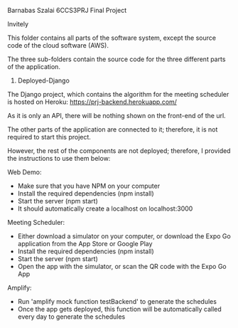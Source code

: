 Barnabas Szalai 6CCS3PRJ Final Project

Invitely

This folder contains all parts of the software system, except the source code of the cloud software (AWS).

The three sub-folders contain the source code for the three different parts of the application.

1. Deployed-Django

The Django project, which contains the algorithm for the meeting scheduler is hosted on Heroku:
https://prj-backend.herokuapp.com/

As it is only an API, there will be nothing shown on the front-end of the url.

The other parts of the application are connected to it; therefore, it is not required to start this project.

However, the rest of the components are not deployed; therefore, I provided the instructions to use them below:

Web Demo:

- Make sure that you have NPM on your computer
- Install the required dependencies (npm install)
- Start the server (npm start)
- It should automatically create a localhost on localhost:3000

Meeting Scheduler:

- Either download a simulator on your computer, or download the Expo Go application from the App Store or Google Play
- Install the required dependencies (npm install)
- Start the server (npm start)
- Open the app with the simulator, or scan the QR code with the Expo Go App

Amplify:

- Run 'amplify mock function testBackend' to generate the schedules
- Once the app gets deployed, this function will be automatically called every day to generate the schedules
